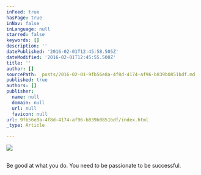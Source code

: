 ```yaml
---
inFeed: true
hasPage: true
inNav: false
inLanguage: null
starred: false
keywords: []
description: ''
datePublished: '2016-02-01T12:45:58.505Z'
dateModified: '2016-02-01T12:45:55.500Z'
title: ''
author: []
sourcePath: _posts/2016-02-01-9fb56e8a-4f8d-4174-af96-b839b0851bdf.md
published: true
authors: []
publisher:
  name: null
  domain: null
  url: null
  favicon: null
url: 9fb56e8a-4f8d-4174-af96-b839b0851bdf/index.html
_type: Article

---
```

![](https://s3-us-west-2.amazonaws.com/the-grid-img/p/426130280b860d73911dfa1a858000c82928e907.png)

## 

Be good at what you do. You need to be passionate to be successful.